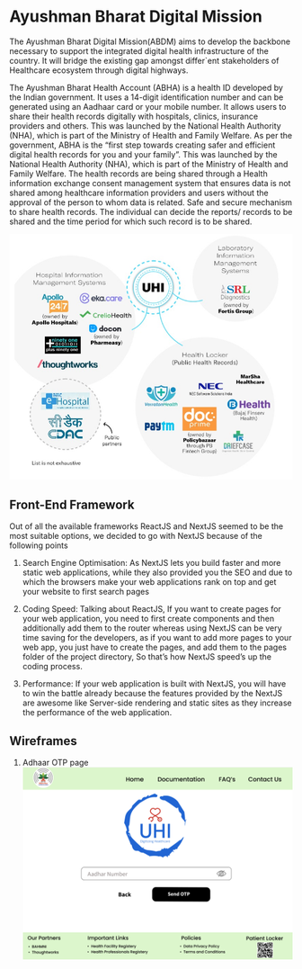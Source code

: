 
# Ayushman Bharat Digital Mission

The Ayushman Bharat Digital Mission(ABDM) aims to develop the backbone necessary to support the integrated digital health infrastructure of the country. It will bridge the existing gap amongst differ`ent stakeholders of Healthcare ecosystem through digital highways.

The Ayushman Bharat Health Account (ABHA) is a health ID developed by the Indian government. It uses a 14-digit identification number and can be generated using an Aadhaar card or your mobile number. It allows users to share their health records digitally with hospitals, clinics, insurance providers and others.
This was launched by the National Health Authority (NHA), which is part of the Ministry of Health and Family Welfare. As per the government, ABHA is the “first step towards creating safer and efficient digital health records for you and your family”. This was launched by the National Health Authority (NHA), which is part of the Ministry of Health and Family Welfare. The health records are being shared through a Health information exchange consent management system that ensures data is not shared among healthcare information providers and users without the approval of the person to whom data is related. Safe and secure mechanism to share health records. The individual can decide the reports/ records to be shared and the time period for which such record is to be shared.




![Alt](./ABDMPic.jpeg)

## Front-End Framework

Out of all the available frameworks ReactJS and NextJS seemed to be the most suitable options, we decided to go with NextJS because of the following points

1) Search Engine Optimisation: As NextJS lets you build faster and more static web applications, while they also provided you the SEO and due to which the browsers make your web applications rank on top and get your website to first search pages

2) Coding Speed: Talking about ReactJS, If you want to create pages for your web application, you need to first create components and then additionally add them to the router whereas using NextJS can be very time saving for the developers, as if you want to add more pages to your web app, you just have to create the pages, and add them to the pages folder of the project directory, So that’s how NextJS speed’s up the coding process.

3) Performance: If your web application is built with NextJS, you will have to win the battle already because the features provided by the NextJS are awesome like Server-side rendering and static sites as they increase the performance of the web application.

## Wireframes

1) Adhaar OTP page
![Alt](./Wireframe1.png)



